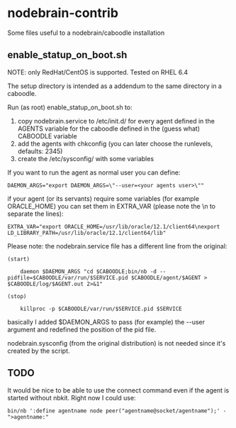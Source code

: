 nodebrain-contrib
=================

Some files useful to a nodebrain/caboodle installation

## enable_statup_on_boot.sh

NOTE: only RedHat/CentOS is supported. Tested on RHEL 6.4

The setup directory is intended as a addendum to the same directory in a caboodle.

Run (as root) enable_statup_on_boot.sh to:

1. copy nodebrain.service to /etc/init.d/<agent name> for every agent defined in the AGENTS variable for the caboodle defined in the (guess what) CABOODLE variable
2. add the agents with chkconfig (you can later choose the runlevels, defaults: 2345)
3. create the /etc/sysconfig/<agent name> with some variables

If you want to run the agent as normal user you can define:

	DAEMON_ARGS="export DAEMON_ARGS=\"--user=<your agents user>\""

if your agent (or its servants) require some variables (for example ORACLE_HOME) you can set them in EXTRA_VAR (please note the \n to separate the lines):

	EXTRA_VAR="export ORACLE_HOME=/usr/lib/oracle/12.1/client64\nexport LD_LIBRARY_PATH=/usr/lib/oracle/12.1/client64/lib"

Please note: the nodebrain.service file has a different line from the original:

	(start)

        daemon $DAEMON_ARGS "cd $CABOODLE;bin/nb -d --pidfile=$CABOODLE/var/run/$SERVICE.pid $CABOODLE/agent/$AGENT > $CABOODLE/log/$AGENT.out 2>&1"

	(stop)

        killproc -p $CABOODLE/var/run/$SERVICE.pid $SERVICE


basically I added $DAEMON_ARGS to pass (for example) the --user argument and redefined the position of the pid file.

nodebrain.sysconfig (from the original distribution) is not needed since it's created by the script.

## TODO

It would be nice to be able to use the connect command even if the agent is started without nbkit.
Right now I could use:

	bin/nb ':define agentname node peer("agentname@socket/agentname");' -">agentname:"
